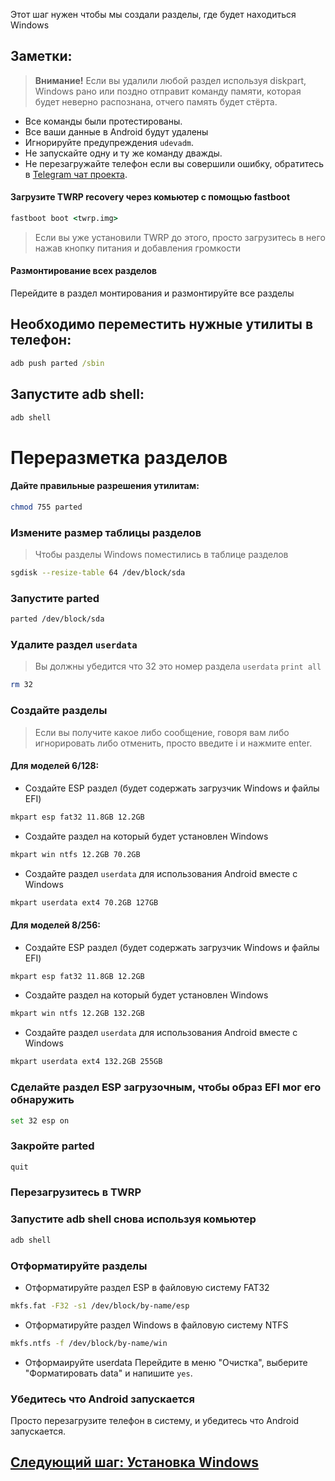 Этот шаг нужен чтобы мы создали разделы, где будет находиться Windows

## Заметки:
> **Внимание!** Если вы удалили любой раздел используя diskpart, Windows рано или поздно отправит команду памяти, которая будет неверно распознана, отчего память будет стёрта.
- Все команды были протестированы.
- Все ваши данные в Android будут удалены
- Игнорируйте предупреждения `udevadm`.
- Не запускайте одну и ту же команду дважды.
- Не перезагружайте телефон если вы совершили ошибку, обратитесь в  [Telegram чат проекта](https://t.me/winonvayu).

#### Загрузите TWRP recovery через комьютер с помощью fastboot
```cmd
fastboot boot <twrp.img>
```
> Если вы уже установили TWRP до этого, просто загрузитесь в него нажав кнопку питания и добавления громкости

#### Размонтирование всех разделов
Перейдите в раздел монтирования и размонтируйте все разделы

## Необходимо переместить нужные утилиты в телефон:
```cmd
adb push parted /sbin
```

## Запустите adb shell:
```cmd
adb shell
```

# Переразметка разделов
#### Дайте правильные разрешения утилитам:
```sh
chmod 755 parted
```

### Измените размер таблицы разделов
> Чтобы разделы Windows поместились в таблице разделов
```sh
sgdisk --resize-table 64 /dev/block/sda
```

### Запустите parted
```sh
parted /dev/block/sda
```


### Удалите раздел `userdata`
> Вы должны убедится что 32 это номер раздела `userdata`
>  `print all`
```sh
rm 32
```

### Создайте разделы
> Если вы получите какое либо сообщение, говоря вам либо игнорировать либо отменить, просто введите i и нажмите enter.

#### Для моделей 6/128:

- Создайте ESP раздел (будет содержать загрузчик Windows и файлы EFI)
```sh
mkpart esp fat32 11.8GB 12.2GB
```

- Создайте раздел на который будет установлен Windows
```sh
mkpart win ntfs 12.2GB 70.2GB
```

- Создайте раздел `userdata` для использования Android вместе с Windows
```sh
mkpart userdata ext4 70.2GB 127GB
```


#### Для моделей 8/256:

- Создайте ESP раздел (будет содержать загрузчик Windows и файлы EFI)
```sh
mkpart esp fat32 11.8GB 12.2GB
```

- Создайте раздел на который будет установлен Windows
```sh
mkpart win ntfs 12.2GB 132.2GB
```

- Создайте раздел `userdata` для использования Android вместе с Windows
```sh
mkpart userdata ext4 132.2GB 255GB
```


### Сделайте раздел ESP загрузочным, чтобы образ EFI мог его обнаружить
```sh
set 32 esp on
```

### Закройте parted
```sh
quit
```

### Перезагрузитесь в TWRP

### Запустите adb shell снова используя комьютер
```cmd
adb shell
```

### Отформатируйте разделы
-  Отформатируйте раздел ESP в файловую систему FAT32
```sh
mkfs.fat -F32 -s1 /dev/block/by-name/esp
```

-  Отформатируйте раздел Windows в файловую систему NTFS
```sh
mkfs.ntfs -f /dev/block/by-name/win
```

- Отформаируйте userdata
Перейдите в меню "Очистка", выберите "Форматировать data" и напишите `yes`.

### Убедитесь что Android запускается
Просто перезагрузите телефон в систему, и убедитесь что Android запускается.


## [Следующий шаг: Установка Windows](/guide/Russian/2-install-ru.md)
